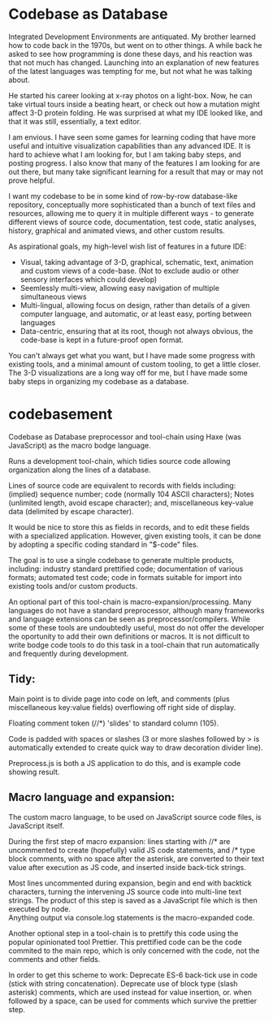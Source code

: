 # Codebase as Database
Integrated Development Environments are antiquated.
My brother learned how to code back in the 1970s, but went on to other things.
A while back he asked to see how programming is done these days, and his reaction was that not much has changed.
Launching into an explanation of new features of the latest languages was tempting for me, but not what he was talking about.

He started his career looking at x-ray photos on a light-box.
Now, he can take virtual tours inside a beating heart, or check out how a mutation might affect 3-D protein folding. 
He was surprised at what my IDE looked like, and that it was still, essentially, a text editor. 

I am envious.
I have seen some games for learning coding that have more useful and intuitive visualization capabilities than any advanced IDE.
It is hard to achieve what I am looking for, but I am taking baby steps, and posting progress.
I also know that many of the features I am looking for are out there, but many take significant learning for a result that may or may not prove helpful.

I want my codebase to be in some kind of row-by-row database-like repository, conceptually more sophisticated than a bunch of text files and resources, allowing me to query it in multiple different ways - to generate different views of source code, documentation, test code, static analyses, history, graphical and animated views, and other custom results.  

As aspirational goals, my high-level wish list of features in a future IDE:
- Visual, taking advantage of 3-D, graphical, schematic, text, animation and custom views of a code-base. (Not to exclude audio or other sensory interfaces which could develop)
- Seemlessly multi-view, allowing easy navigation of multiple simultaneous views
- Multi-lingual, allowing focus on design, rather than details of a given computer language, and automatic, or at least easy, porting between languages
- Data-centric, ensuring that at its root, though not always obvious, the code-base is kept in a future-proof open format.

You can't always get what you want, but I have made some progress with existing tools, and a minimal amount of custom tooling, to get a little closer.
The 3-D visualizations are a long way off for me, but I have made some baby steps in organizing my codebase as a database.

# codebasement
Codebase as Database preprocessor and tool-chain using Haxe (was JavaScript) as the macro bodge language.

Runs a development tool-chain, which tidies source code allowing organization along the lines of a database.

Lines of source code are equivalent to records with fields including: (implied) sequence number; code (normally 104 ASCII characters); Notes (unlimited length, avoid escape character); and, miscellaneous key-value data (delimited by escape character).

It would be nice to store this as fields in records, and to edit these fields with a specialized application.
However, given existing tools, it can be done by adopting a specific coding standard in "$-code" files.

The goal is to use a single codebase to generate multiple products, including: industry standard prettified code; documentation of various formats; automated test code; code in formats suitable for import into existing tools and/or custom products.

An optional part of this tool-chain is macro-expansion/processing.
Many languages do not have a standard preprocessor, although many frameworks and language extensions can be seen as preprocessor/compilers.
While some of these tools are undoubtedly useful, most do not offer the developer the oportunity to add their own definitions or macros.
It is not difficult to write bodge code tools to do this task in a tool-chain that run automatically and frequently during development.

## Tidy:
Main point is to divide page into code on left, and comments (plus miscellaneous key:value fields) overflowing off right side of display.

Floating comment token (//*) 'slides' to standard column (105).

Code is padded with spaces or slashes (3 or more slashes followed by > is automatically extended to create quick way to draw decoration divider line).

Preprocess.js is both a JS application to do this, and is example code showing result.

## Macro language and expansion:
The custom macro language, to be used on JavaScript source code files, is JavaScript itself.
  
During the first step of macro expansion:
    lines starting with //* are uncommented to create (hopefully) valid JS code statements, and
    /* type block comments, with no space after the asterisk, are converted to their text value after execution as JS code, and inserted inside back-tick strings.
  
Most lines uncommented during expansion, begin and end with backtick characters, turning the intervening JS source code into multi-line text strings.
The product of this step is saved as a JavaScript file which is then executed by node.  
Anything output via console.log statements is the macro-expanded code.

Another optional step in a tool-chain is to prettify this code using the popular opinionated tool Prettier.
This prettified code can be the code commited to the main repo, which is only concerned with the code, not the comments and other fields.
  
In order to get this scheme to work:
  Deprecate ES-6 back-tick use in code (stick with string concatenation).
  Deprecate use of block type (slash asterisk) comments, which are used instead for value insertion, or. when followed by a space, can be used for comments which survive the  prettier step.
